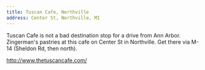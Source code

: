 ```yaml
---
title: Tuscan Cafe, Northville
address: Center St, Northville, MI
---
```

Tuscan Cafe is not a bad destination stop for a drive from Ann Arbor.
Zingerman's pastries at this cafe on Center St in Northville.
Get there via M-14 (Sheldon Rd, then north).

http://www.thetuscancafe.com/
